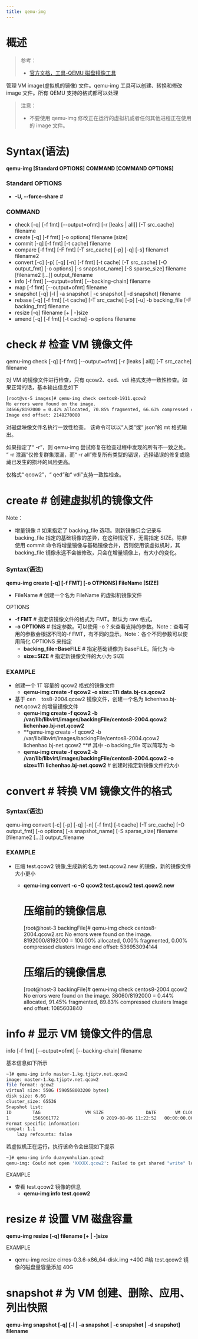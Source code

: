 ```yaml
---
title: qemu-img
---
```


# 概述

> 参考：
> - [官方文档，工具-QEMU 磁盘镜像工具](https://www.qemu.org/docs/master/tools/qemu-img.html)

管理 VM image(虚拟机的镜像) 文件。qemu-img 工具可以创建、转换和修改 image 文件。所有 QEMU 支持的格式都可以处理

> 注意：
>
> - 不要使用 qemu-img 修改正在运行的虚拟机或者任何其他进程正在使用的 image 文件。

# Syntax(语法)

**qemu-img \[Standard OPTIONS] COMMAND \[COMMAND OPTIONS]**

### Standard OPTIONS

- **-U, --force-share** #

### COMMAND

- check \[-q] \[-f fmt] \[--output=ofmt] \[-r \[leaks | all]] \[-T src_cache] filename
- create \[-q] \[-f fmt] \[-o options] filename \[size]
- commit \[-q] \[-f fmt] \[-t cache] filename
- compare \[-f fmt] \[-F fmt] \[-T src_cache] \[-p] \[-q] \[-s] filename1 filename2
- convert \[-c] \[-p] \[-q] \[-n] \[-f fmt] \[-t cache] \[-T src_cache] \[-O output_fmt] \[-o options] \[-s snapshot_name] \[-S sparse_size] filename \[filename2 \[...]] output_filename
- info \[-f fmt] \[--output=ofmt] \[--backing-chain] filename
- map \[-f fmt] \[--output=ofmt] filename
- snapshot \[-q] \[-l | -a snapshot | -c snapshot | -d snapshot] filename
- rebase \[-q] \[-f fmt] \[-t cache] \[-T src_cache] \[-p] \[-u] -b backing_file \[-F backing_fmt] filename
- resize \[-q] filename \[+ | -]size
- amend \[-q] \[-f fmt] \[-t cache] -o options filename

# check # 检查 VM 镜像文件

qemu-img check \[-q] \[-f fmt] \[--output=ofmt] \[-r \[leaks | all]] \[-T src_cache] filename

对 VM 的镜像文件进行检查，只有 qcow2、qed、vdi 格式支持一致性检查。如果正常的话，基本输出信息如下

```bash
[root@vs-5 images]# qemu-img check centos8-1911.qcow2
No errors were found on the image.
34666/8192000 = 0.42% allocated, 70.85% fragmented, 66.63% compressed clusters
Image end offset: 2148270080
```

对磁盘映像文件名执行一致性检查。 该命令可以以“人类”或“ json”的 mt 格式输出。

如果指定了“ -r”，则 qemu-img 尝试修复在检查过程中发现的所有不一致之处。 “ -r 泄漏”仅修复群集泄漏，而“ -r all”修复所有类型的错误，选择错误的修复或隐藏已发生的损坏的风险更高。

仅格式“ qcow2”，“ qed”和“ vdi”支持一致性检查。

# create # 创建虚拟机的镜像文件

Note：

- 增量镜像 # 如果指定了 backing_file 选项。则新镜像只会记录与 backing_file 指定的基础镜像的差异，在这种情况下，无需指定 SIZE。除非使用 commit 命令将增量镜像与基础镜像合并，否则使用该虚拟机时，其 backing_file 镜像永远不会被修改，只会在增量镜像上，有大小的变化。

### Syntax(语法)

**qemu-img create \[-q] \[-f FMT] \[-o OTPIONS] FileName \[SIZE]**

- FileName # 创建一个名为 FileName 的虚拟机镜像文件

OPTIONS

- **-f FMT** # 指定该镜像文件的格式为 FMT。默认为 raw 格式。
- **-o OPTIONS** # 指定参数。可以使用 -o ? 来查看支持的参数。Note：查看可用的参数会根据不同的-f FMT，有不同的显示。Note：各个不同参数可以使用简化 OPTIONS 来指定
  - **backing_file=BaseFILE** # 指定基础镜像为 BaseFILE。简化为 -b
  - **size=SIZE** # 指定新镜像文件的大小为 SIZE

### EXAMPLE

- 创建一个 1T 容量的 qcow2 格式的镜像文件
  - **qemu-img create -f qcow2 -o size=1Ti data.bj-cs.qcow2**
- 基于 cen    tos8-2004.qcow2 镜像文件，创建一个名为 lichenhao.bj-net.qcow2 的增量镜像文件
  - **qemu-img create -f qcow2 -b /var/lib/libvirt/images/backingFile/centos8-2004.qcow2 lichenhao.bj-net.qcow2**
  - **qemu-img create -f qcow2 -b /var/lib/libvirt/images/backingFile/centos8-2004.qcow2 lichenhao.bj-net.qcow2 **# 其中 -o backing_file 可以简写为 -b
  - **qemu-img create -f qcow2 -b /var/lib/libvirt/images/backingFile/centos8-2004.qcow2 -o size=1Ti lichenhao.bj-net.qcow2** # 创建时指定新镜像文件的大小

# convert # 转换 VM 镜像文件的格式

### Syntax(语法)

qemu-img convert \[-c] \[-p] \[-q] \[-n] \[-f fmt] \[-t cache] \[-T src_cache] \[-O output_fmt] \[-o options] \[-s snapshot_name] \[-S sparse_size] filename \[filename2 \[...]] output_filename

### EXAMPLE

- 压缩 test.qcow2 镜像,生成新的名为 test.qcow2.new 的镜像，新的镜像文件大小更小
  - **qemu-img convert -c -O qcow2 test.qcow2 test.qcow2.new**


    # 压缩前的镜像信息
    [root@host-3 backingFile]# qemu-img check centos8-2004.qcow2.src
    No errors were found on the image.
    8192000/8192000 = 100.00% allocated, 0.00% fragmented, 0.00% compressed clusters
    Image end offset: 536953094144
    # 压缩后的镜像信息
    [root@host-3 backingFile]# qemu-img check centos8-2004.qcow2
    No errors were found on the image.
    36060/8192000 = 0.44% allocated, 91.45% fragmented, 89.83% compressed clusters
    Image end offset: 1085603840

# info # 显示 VM 镜像文件的信息

info \[-f fmt] \[--output=ofmt] \[--backing-chain] filename

基本信息如下所示

```bash
~]# qemu-img info master-1.kg.tjiptv.net.qcow2
image: master-1.kg.tjiptv.net.qcow2
file format: qcow2
virtual size: 550G (590558003200 bytes)
disk size: 6.6G
cluster_size: 65536
Snapshot list:
ID        TAG                 VM SIZE                DATE       VM CLOCK
1         1565061772                0 2019-08-06 11:22:52   00:00:00.000
Format specific information:
compat: 1.1
    lazy refcounts: false
```

若虚拟机正在运行，执行该命令会出现如下提示

```bash
~]# qemu-img info duanyunhulian.qcow2
qemu-img: Could not open 'XXXXX.qcow2': Failed to get shared "write" lock
```

EXAMPLE

- 查看 test.qcow2 镜像的信息
  - **qemu-img info test.qcow2**

# resize # 设置 VM 磁盘容量

**qemu-img resize \[-q] filename \[+ | -]size**

EXAMPLE

- qemu-img resize cirros-0.3.6-x86_64-disk.img +40G #给 test.qcow2 镜像的磁盘量容量添加 40G

# snapshot # 为 VM 创建、删除、应用、列出快照

**qemu-img snapshot \[-q] \[-l | -a snapshot | -c snapshot | -d snapshot] filename**
